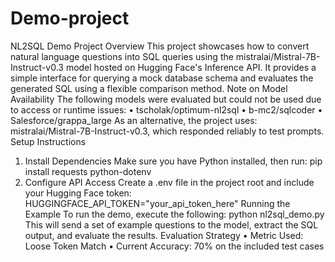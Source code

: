 # Demo-project

NL2SQL Demo Project
Overview
This project showcases how to convert natural language questions into SQL queries using the mistralai/Mistral-7B-Instruct-v0.3 model hosted on Hugging Face's Inference API. It provides a simple interface for querying a mock database schema and evaluates the generated SQL using a flexible comparison method.
Note on Model Availability
The following models were evaluated but could not be used due to access or runtime issues:
•	tscholak/optimum-nl2sql
•	b-mc2/sqlcoder
•	Salesforce/grappa_large
As an alternative, the project uses:
mistralai/Mistral-7B-Instruct-v0.3, which responded reliably to test prompts.
Setup Instructions
1.	Install Dependencies
Make sure you have Python installed, then run:
pip install requests python-dotenv
2.	Configure API Access
Create a .env file in the project root and include your Hugging Face token:
HUGGINGFACE_API_TOKEN="your_api_token_here"
Running the Example
To run the demo, execute the following:
python nl2sql_demo.py
This will send a set of example questions to the model, extract the SQL output, and evaluate the results.
Evaluation Strategy
•	Metric Used: Loose Token Match
•	Current Accuracy: 70% on the included test cases


